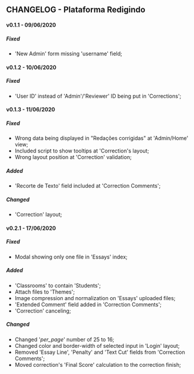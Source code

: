 ## CHANGELOG - Plataforma Redigindo

#### v0.1.1 - 09/06/2020
##### Fixed
- 'New Admin' form missing 'username' field;

#### v0.1.2 - 10/06/2020
##### Fixed
-  'User ID' instead of 'Admin'/'Reviewer' ID being put in 'Corrections';

#### v0.1.3 - 11/06/2020
##### Fixed
- Wrong data being displayed in "Redações corrigidas" at 'Admin/Home' view;
- Included script to show tooltips at 'Correction's layout;
- Wrong layout position at 'Correction' validation;

##### Added

- 'Recorte de Texto' field included at 'Correction Comments';

##### Changed

- 'Correction' layout;

#### v0.2.1 - 17/06/2020
##### Fixed

- Modal showing only one file in 'Essays' index;

##### Added

- 'Classrooms' to contain 'Students';
- Attach files to 'Themes';
- Image compression and normalization on 'Essays' uploaded files;
- 'Extended Comment' field added in 'Correction Comments';
- 'Correction' canceling;

##### Changed

- Changed '_per_page_' number of 25 to 16;
- Changed color and border-width of selected input in 'Login' layout; 
- Removed 'Essay Line', 'Penalty' and 'Text Cut' fields from 'Correction Comments';
- Moved correction's 'Final Score' calculation to the correction finish;

